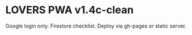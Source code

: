 # LOVERS PWA v1.4c-clean
Google login only. Firestore checklist. Deploy via gh-pages or static server.